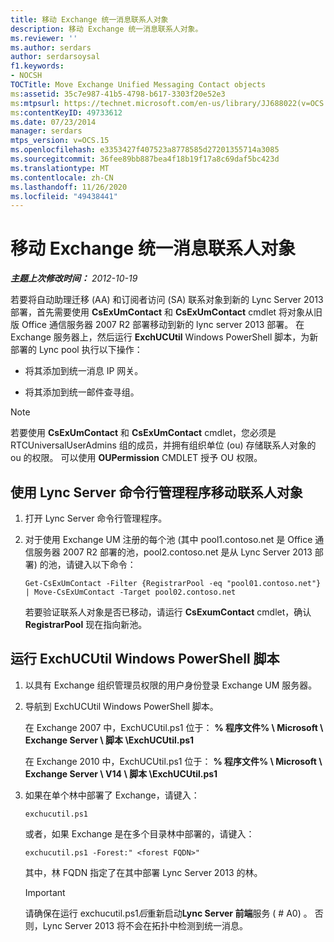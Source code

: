 ```yaml
---
title: 移动 Exchange 统一消息联系人对象
description: 移动 Exchange 统一消息联系人对象。
ms.reviewer: ''
ms.author: serdars
author: serdarsoysal
f1.keywords:
- NOCSH
TOCTitle: Move Exchange Unified Messaging Contact objects
ms:assetid: 35c7e987-41b5-4798-b617-3303f20e52e3
ms:mtpsurl: https://technet.microsoft.com/en-us/library/JJ688022(v=OCS.15)
ms:contentKeyID: 49733612
ms.date: 07/23/2014
manager: serdars
mtps_version: v=OCS.15
ms.openlocfilehash: e3353427f407523a8778585d27201355714a3085
ms.sourcegitcommit: 36fee89bb887bea4f18b19f17a8c69daf5bc423d
ms.translationtype: MT
ms.contentlocale: zh-CN
ms.lasthandoff: 11/26/2020
ms.locfileid: "49438441"
---
```

# <a name="move-exchange-unified-messaging-contact-objects"></a>移动 Exchange 统一消息联系人对象

<div data-xmlns="http://www.w3.org/1999/xhtml">

<div class="topic" data-xmlns="http://www.w3.org/1999/xhtml" data-msxsl="urn:schemas-microsoft-com:xslt" data-cs="https://msdn.microsoft.com/">

<div data-asp="https://msdn2.microsoft.com/asp">



</div>

<div id="mainSection">

<div id="mainBody">

<span> </span>

_**主题上次修改时间：** 2012-10-19_

若要将自动助理迁移 (AA) 和订阅者访问 (SA) 联系对象到新的 Lync Server 2013 部署，首先需要使用 **CsExUmContact** 和 **CsExUmContact** cmdlet 将对象从旧版 Office 通信服务器 2007 R2 部署移动到新的 lync server 2013 部署。 在 Exchange 服务器上，然后运行 **ExchUCUtil** Windows PowerShell 脚本，为新部署的 Lync pool 执行以下操作：

  - 将其添加到统一消息 IP 网关。

  - 将其添加到统一邮件查寻组。

<div>


> [!NOTE]  
> 若要使用 <STRONG>CsExUmContact</STRONG> 和 <STRONG>CsExUmContact</STRONG> cmdlet，您必须是 RTCUniversalUserAdmins 组的成员，并拥有组织单位 (ou) 存储联系人对象的 ou 的权限。 可以使用 <STRONG>OUPermission</STRONG> CMDLET 授予 OU 权限。



</div>

<div>

## <a name="to-move-contact-objects-by-using-the-lync-server-management-shell"></a>使用 Lync Server 命令行管理程序移动联系人对象

1.  打开 Lync Server 命令行管理程序。

2.  对于使用 Exchange UM 注册的每个池 (其中 pool1.contoso.net 是 Office 通信服务器 2007 R2 部署的池，pool2.contoso.net 是从 Lync Server 2013 部署) 的池，请键入以下命令：
    
        Get-CsExUmContact -Filter {RegistrarPool -eq "pool01.contoso.net"} | Move-CsExUmContact -Target pool02.contoso.net
    
    若要验证联系人对象是否已移动，请运行 **CsExumContact** cmdlet，确认 **RegistrarPool** 现在指向新池。

</div>

<div>

## <a name="to-run-the-exchucutil-windows-powershell-script"></a>运行 ExchUCUtil Windows PowerShell 脚本

1.  以具有 Exchange 组织管理员权限的用户身份登录 Exchange UM 服务器。

2.  导航到 ExchUCUtil Windows PowerShell 脚本。
    
    在 Exchange 2007 中，ExchUCUtil.ps1 位于： **% 程序文件% \\ Microsoft \\ Exchange Server \\ 脚本 \\ExchUCUtil.ps1**
    
    在 Exchange 2010 中，ExchUCUtil.ps1 位于： **% 程序文件% \\ Microsoft \\ Exchange Server \\ V14 \\ 脚本 \\ExchUCUtil.ps1**

3.  如果在单个林中部署了 Exchange，请键入：
    
        exchucutil.ps1
    
    或者，如果 Exchange 是在多个目录林中部署的，请键入：
    
        exchucutil.ps1 -Forest:" <forest FQDN>"
    
    其中，林 FQDN 指定了在其中部署 Lync Server 2013 的林。
    
    <div>
    

    > [!IMPORTANT]  
    > 请确保在运行 exchucutil.ps1<EM>后</EM>重新启动<STRONG>Lync Server 前端</STRONG>服务 ( # A0) 。 否则，Lync Server 2013 将不会在拓扑中检测到统一消息。

    
    </div>

</div>

</div>

<span> </span>

</div>

</div>

</div>


